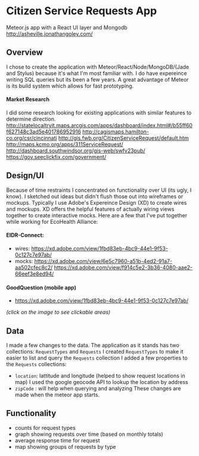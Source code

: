 # Citizen Service Requests App

Meteor.js app with a React UI layer and Mongodb
http://asheville.jonathangoley.com/

## Overview
I chose to create the application with Meteor/React/Node/MongoDB/(Jade and Stylus)
because it's what I'm most familiar with. I do have expereince writing
SQL queries but its been a few years. A great advantage of Meteor is its
build system which allows for fast prototyping.
#### Market Research
I did some research looking for existing applications with similar features to
determine direction.
http://statelocaltryit.maps.arcgis.com/apps/dashboard/index.html#/b55ff60f627148c3ad5e401786952916
http://cagismaps.hamilton-co.org/csr/cincinnati
http://gis.fwb.org/CitizenServiceRequest/default.htm
http://maps.kcmo.org/apps/311ServiceRequest/
http://dashboard.southwindsor.org/gis-web/swfv23pub/
https://gov.seeclickfix.com/government/


## Design/UI
Because of time restraints I concentrated on functionality over UI (its ugly, I know).
I sketched out ideas but didn't flush those out into wireframes or mockups.
Typically I use Adobe's Expereince Design (XD) to create wires and mockups.
XD offers the helpful features of actually wiring views together to create
interactive mocks. Here are a few that I've put together while working for
EcoHealth Alliance:
#### EIDR-Connect:
- wires: https://xd.adobe.com/view/1fbd83eb-4bc9-44e1-9f53-0c127c7e97ab/
- mocks: https://xd.adobe.com/view/6e5c7960-a51b-4ed2-91a7-aa502cfec8c2/
         https://xd.adobe.com/view/f914c5e2-3b36-4080-aae2-66eef3e8ed94/

#### GoodQuestion (mobile app)
- https://xd.adobe.com/view/1fbd83eb-4bc9-44e1-9f53-0c127c7e97ab/

_(click on the image to see clickable areas)_

## Data

I made a few changes to the data.
The application as it stands has two collections:
`RequestTypes` and `Requests`
I created `RequestTypes` to make it easier to list and query the `Requests` collection
I added a few properties to the `Requests` collections:
- `location`: lattitude and longitude (helped to show request locations in map) I used the google geocode API to lookup the location by address
- `zipCode` : will help when querying and analyzing
These changes are made when the meteor app starts.

## Functionality

- counts for request types
- graph showing requests over time (based on monthly totals)
- average response time for request
- map showing groups of requests by type
